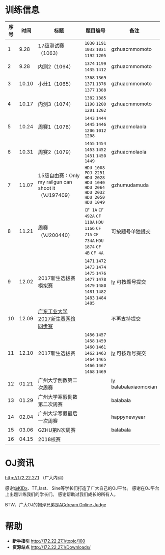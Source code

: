# 训练信息

| 序号 | 时间 | 标题 | 题目编号 | 备注 |
| --- | --- | --- | --- | --- |
| 1 | 9.28 | 17级测试赛（1063） | `1030` `1191` `1033` `1031` `1192` `1205` | gzhuacmmomoto |
| 2 | 9.28 | 内测2（1064） | `1374` `1199` `1435` `1412` | gzhuacmmomoto |
| 3 | 10.10 | 小灶1（1065） | `1368` `1369` `1371` `1376` `1377` `1388` | gzhuacmmomoto |
| 4 | 10.17 | 内测3（1074） | `1382` `1385` `1198` `1200` `1201` `1202` | gzhuacmmomoto |
| 5 | 10.24 | 周赛1（1078） | `1443` `1444` `1445` `1446` `1206` `1012` `1208` | gzhuacmolaola |
| 6 | 10.31 | 周赛2（1079） | `1455` `1454` `1453` `1452` `1451` `1450` `1449` | gzhuacmolaola |
| 7 | 11.07 | 15级自由赛：Only my railgun can shoot it（VJ197409） | `HDU 1008` `POJ 2251` `HDU 2028` `HDU 1040` `HDU 2064` `HDU 2032` `HDU 2050` `HDU 1049` | gzhumudamuda |
| 8 | 11.21 | 周赛（VJ200440） | `CF 1A` `CF 492A` `CF 118A` `HDU 1166` `CF 71A` `CF 734A` `HDU 1874` `CF 4B` `CF 4A` | 可按题号单独提交 |
| 9 | 12.02 | 2017新生选拔赛模拟赛 | `1471` `1472` `1473` `1474` `1475` `1476` `1477` `1478` `1479` `1480` `1481` `1482` `1483` `1484` `1485` | [ly](https://github.com/lightyears1998/gzhu-coder/tree/master/acm/gzu/freshman-selection-sim) 可按题号提交 |
| 10 | 12.09 | [广东工业大学2017新生赛网络同步赛](http://acm.hdu.edu.cn/contests/contest_show.php?cid=788) |  | 不再支持提交 |
| 11 | 12.10 | 2017新生选拔赛 | `1456` `1457` `1458` `1459` `1460` `1461` `1462` `1463` `1464` `1465` `1466` `1467` `1468` `1469` | [ly](https://github.com/lightyears1998/gzhu-coder/tree/master/freshman/contest/NEW-MAN) 可按题号提交 |
| 12 | 01.21 | 广州大学倒数第二次周赛  | | [ly](https://github.com/lightyears1998/gzhu-coder/tree/master/acm/gzu/180121%20-%20%E5%80%92%E6%95%B0%E7%AC%AC%E4%BA%8C%E6%AC%A1%E5%91%A8%E8%B5%9B) balabalaxiaomoxian |
| 13 | 01.29 | 广州大学寒假倒数第二次周赛 | | balabala |
| 14 | 02.04 | 广州大学寒假最后一次周赛 | | happynewyear |
| 15 | 03.06 | GZHU第N次周赛 | | balabala |
| 16 | 04.15 | 2018校赛 | |

# OJ资讯

http://172.22.27.1 （广大内网）

感谢[@KIDx](https://github.com/KIDx)、TT_last、 Sine等学长们打造了广大自己的OJ平台。
感谢在OJ平台上出题训练我们的学长们。
感谢帮助过我们成长的所有人。

BTW，广大OJ的袍泽兄弟是[ACdream Online Judge](http://acdream.info/)

# 帮助

- **新手指引** http://172.22.27.1/topic/100
- **资源站点** http://172.22.27.1/Downloads/
